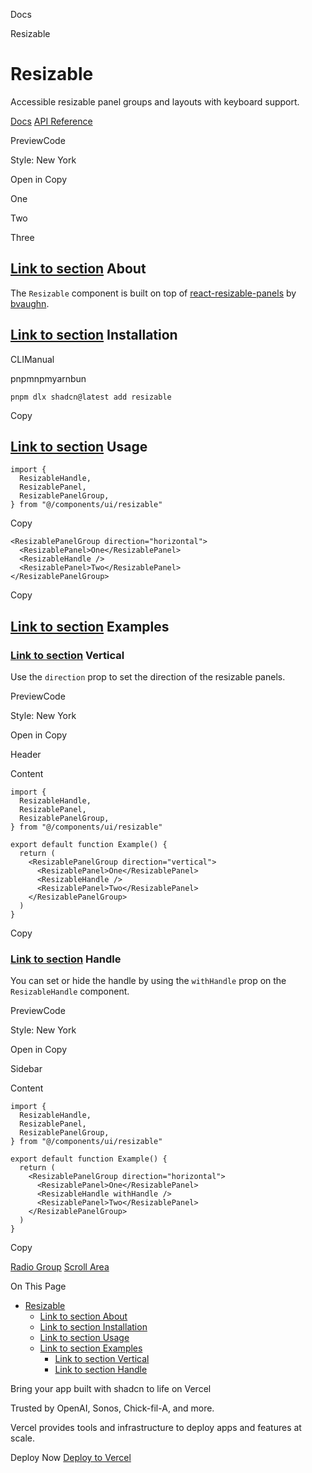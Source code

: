 Docs

Resizable

# Resizable

Accessible resizable panel groups and layouts with keyboard support.

[Docs](https://github.com/bvaughn/react-resizable-panels) [API Reference](https://github.com/bvaughn/react-resizable-panels/tree/main/packages/react-resizable-panels)

PreviewCode

Style: New York

Open in Copy

One

Two

Three

## [Link to section](\#about) About

The `Resizable` component is built on top of [react-resizable-panels](https://github.com/bvaughn/react-resizable-panels) by [bvaughn](https://github.com/bvaughn).

## [Link to section](\#installation) Installation

CLIManual

pnpmnpmyarnbun

```relative font-mono text-sm leading-none
pnpm dlx shadcn@latest add resizable

```

Copy

## [Link to section](\#usage) Usage

```relative rounded bg-muted px-[0.3rem] py-[0.2rem] font-mono text-sm
import {
  ResizableHandle,
  ResizablePanel,
  ResizablePanelGroup,
} from "@/components/ui/resizable"
```

Copy

```relative rounded bg-muted px-[0.3rem] py-[0.2rem] font-mono text-sm
<ResizablePanelGroup direction="horizontal">
  <ResizablePanel>One</ResizablePanel>
  <ResizableHandle />
  <ResizablePanel>Two</ResizablePanel>
</ResizablePanelGroup>
```

Copy

## [Link to section](\#examples) Examples

### [Link to section](\#vertical) Vertical

Use the `direction` prop to set the direction of the resizable panels.

PreviewCode

Style: New York

Open in Copy

Header

Content

```relative rounded bg-muted px-[0.3rem] py-[0.2rem] font-mono text-sm
import {
  ResizableHandle,
  ResizablePanel,
  ResizablePanelGroup,
} from "@/components/ui/resizable"

export default function Example() {
  return (
    <ResizablePanelGroup direction="vertical">
      <ResizablePanel>One</ResizablePanel>
      <ResizableHandle />
      <ResizablePanel>Two</ResizablePanel>
    </ResizablePanelGroup>
  )
}
```

Copy

### [Link to section](\#handle) Handle

You can set or hide the handle by using the `withHandle` prop on the `ResizableHandle` component.

PreviewCode

Style: New York

Open in Copy

Sidebar

Content

```relative rounded bg-muted px-[0.3rem] py-[0.2rem] font-mono text-sm
import {
  ResizableHandle,
  ResizablePanel,
  ResizablePanelGroup,
} from "@/components/ui/resizable"

export default function Example() {
  return (
    <ResizablePanelGroup direction="horizontal">
      <ResizablePanel>One</ResizablePanel>
      <ResizableHandle withHandle />
      <ResizablePanel>Two</ResizablePanel>
    </ResizablePanelGroup>
  )
}
```

Copy

[Radio Group](/docs/components/radio-group) [Scroll Area](/docs/components/scroll-area)

On This Page

- [Resizable](#resizable)
  - [Link to section About](#link-to-section-about)
  - [Link to section Installation](#link-to-section-installation)
  - [Link to section Usage](#link-to-section-usage)
  - [Link to section Examples](#link-to-section-examples)
    - [Link to section Vertical](#link-to-section-vertical)
    - [Link to section Handle](#link-to-section-handle)

Bring your app built with shadcn to life on Vercel

Trusted by OpenAI, Sonos, Chick-fil-A, and more.

Vercel provides tools and infrastructure to deploy apps and features at scale.

Deploy Now [Deploy to Vercel](https://vercel.com/new?utm_source=shadcn_site&utm_medium=web&utm_campaign=docs_cta_deploy_now_callout)
